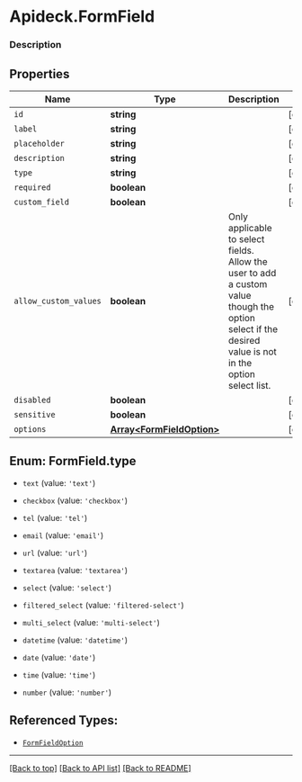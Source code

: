 # Apideck.FormField

### Description

## Properties
Name | Type | Description | Notes
------------ | ------------- | ------------- | -------------
`id` | **string** |  | [optional] 
`label` | **string** |  | [optional] 
`placeholder` | **string** |  | [optional] 
`description` | **string** |  | [optional] 
`type` | **string** |  | [optional] 
`required` | **boolean** |  | [optional] 
`custom_field` | **boolean** |  | [optional] 
`allow_custom_values` | **boolean** | Only applicable to select fields. Allow the user to add a custom value though the option select if the desired value is not in the option select list. | [optional] 
`disabled` | **boolean** |  | [optional] 
`sensitive` | **boolean** |  | [optional] 
`options` | [**Array&lt;FormFieldOption&gt;**](FormFieldOption.md) |  | [optional] 





<a name="FormFieldType"></a>
## Enum: FormField.type


* `text` (value: `'text'`)

* `checkbox` (value: `'checkbox'`)

* `tel` (value: `'tel'`)

* `email` (value: `'email'`)

* `url` (value: `'url'`)

* `textarea` (value: `'textarea'`)

* `select` (value: `'select'`)

* `filtered_select` (value: `'filtered-select'`)

* `multi_select` (value: `'multi-select'`)

* `datetime` (value: `'datetime'`)

* `date` (value: `'date'`)

* `time` (value: `'time'`)

* `number` (value: `'number'`)




## Referenced Types:










* [`FormFieldOption`](FormFieldOption.md)

---

[[Back to top]](#) [[Back to API list]](../../../../README.md#documentation-for-api-endpoints) [[Back to README]](../../../../README.md)


